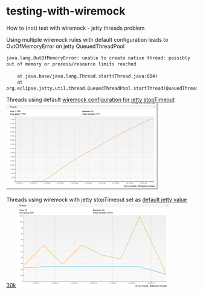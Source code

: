# testing-with-wiremock
How to (not) test with wiremock - jetty threads problem

Using multiple wiremock rules with default configuration leads to OutOfMemoryError on jetty QueuedThreadPool

```
java.lang.OutOfMemoryError: unable to create native thread: possibly out of memory or process/resource limits reached

	at java.base/java.lang.Thread.start(Thread.java:804)
	at org.eclipse.jetty.util.thread.QueuedThreadPool.startThread(QueuedThreadPool.java:641)
```

Threads using default [wiremock configuration for jetty stopTimeout](https://github.com/tomakehurst/wiremock/blob/6ded3d6312cd19d9466343785fd58dc717c68e6a/src/main/java/com/github/tomakehurst/wiremock/jetty9/JettyHttpServer.java#L166)
<img src="images/crushing-spec.png" width="400" />

Threads using wiremock with jetty stopTimeout set as [default jetty value 30k](https://github.com/eclipse/jetty.project/blob/jetty-9.4.20.v20190813/jetty-util/src/main/java/org/eclipse/jetty/util/component/AbstractLifeCycle.java#L52) 
<img src="images/working-spec.png" width="400" />
